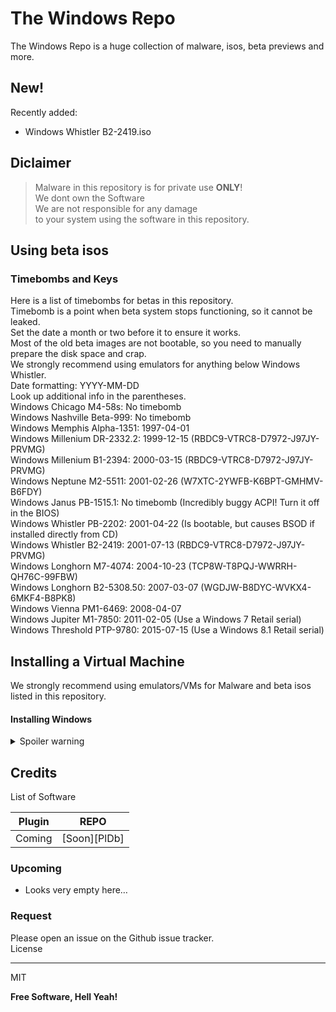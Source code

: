 
<h1 class="code-line" data-line-start=0 data-line-end=1><a id="The_Windows_Repo_0"></a>The Windows Repo</h1>
<p class="has-line-data" data-line-start="1" data-line-end="2">The Windows Repo is a huge collection of malware, isos, beta previews and more.</p>
<h2 class="code-line" data-line-start=2 data-line-end=3><a id="New_2"></a>New!</h2>
<p class="has-line-data" data-line-start="3" data-line-end="4">Recently added:</p>
<ul>
<li class="has-line-data" data-line-start="4" data-line-end="5">Windows Whistler B2-2419.iso</li>
</ul>
<h2 class="code-line" data-line-start=5 data-line-end=6><a id="Diclaimer_5"></a>Diclaimer</h2>
<blockquote>
<p class="has-line-data" data-line-start="6" data-line-end="10">Malware in this repository is for private use <strong>ONLY</strong>!<br>
We dont own the Software<br>
We are not responsible for any damage<br>
to your system using the software in this repository.</p>
</blockquote>
<h2 class="code-line" data-line-start=10 data-line-end=11><a id="Using_beta_isos_10"></a>Using beta isos</h2>
<h3 class="code-line" data-line-start=11 data-line-end=12><a id="Timebombs_and_Keys_11"></a>Timebombs and Keys</h3>
<p class="has-line-data" data-line-start="12" data-line-end="33">Here is a list of timebombs for betas in this repository.<br>
Timebomb is a point when beta system stops functioning, so it cannot be leaked.<br>
Set the date a month or two before it to ensure it works.<br>
Most of the old beta images are not bootable, so you need to manually prepare the disk space and crap.<br>
We strongly recommend using emulators for anything below Windows Whistler.<br>
Date formatting: YYYY-MM-DD<br>
Look up additional info in the parentheses.<br>
Windows Chicago M4-58s: No timebomb<br>
Windows Nashville Beta-999: No timebomb<br>
Windows Memphis Alpha-1351: 1997-04-01<br>
Windows Millenium DR-2332.2: 1999-12-15 (RBDC9-VTRC8-D7972-J97JY-PRVMG)<br>
Windows Millenium B1-2394: 2000-03-15 (RBDC9-VTRC8-D7972-J97JY-PRVMG)<br>
Windows Neptune M2-5511: 2001-02-26 (W7XTC-2YWFB-K6BPT-GMHMV-B6FDY)<br>
Windows Janus PB-1515.1: No timebomb (Incredibly buggy ACPI! Turn it off in the BIOS)<br>
Windows Whistler PB-2202: 2001-04-22 (Is bootable, but causes BSOD if installed directly from CD)<br>
Windows Whistler B2-2419: 2001-07-13 (RBDC9-VTRC8-D7972-J97JY-PRVMG)<br>
Windows Longhorn M7-4074: 2004-10-23 (TCP8W-T8PQJ-WWRRH-QH76C-99FBW)<br>
Windows Longhorn B2-5308.50: 2007-03-07 (WGDJW-B8DYC-WVKX4-6MKF4-B8PK8)<br>
Windows Vienna PM1-6469: 2008-04-07<br>
Windows Jupiter M1-7850: 2011-02-05 (Use a Windows 7 Retail serial)<br>
Windows Threshold PTP-9780: 2015-07-15 (Use a Windows 8.1 Retail serial)</p>
<h2 class="code-line" data-line-start=33 data-line-end=34><a id="Installing_a_Virtual_Machine_33"></a>Installing a Virtual Machine</h2>
<p class="has-line-data" data-line-start="34" data-line-end="35">We strongly recommend using emulators/VMs for Malware and beta isos listed in this repository.</p>
<h4 class="code-line" data-line-start=35 data-line-end=36><a id="Installing_Windows_35"></a>Installing Windows</h4>
<details>
    <summary>Spoiler warning</summary>
<h4 class="code-line" data-line-start=38 data-line-end=39><a id="Using_Virtualbox_on_Windows_38"></a>Using Virtualbox on Windows</h4>
<pre><code class="has-line-data" data-line-start="40" data-line-end="94" class="language-sh">Open the VirtualBox website. Go to https://www.virtualbox.org/ <span class="hljs-keyword">in</span> your computer<span class="hljs-string">'s Internet browser. This is the website from which you'</span>ll download the VirtualBox setup file.

Click <span class="hljs-string">"Download VirtualBox"</span>. It<span class="hljs-string">'s a blue button in the middle of the page. Doing so will open the downloads page.

Click "Windows hosts". You'</span>ll see this link below the <span class="hljs-string">"VirtualBox 5.2.8 platform packages"</span> heading. The VirtualBox EXE file will begin downloading onto your computer.

Open the VirtualBox EXE file. Go to the location to <span class="hljs-built_in">which</span> the EXE file downloaded and double-click the file. Doing so will open the VirtualBox installation window.

Navigate through the installation prompts. Do the following:
Click Next on the first three pages.
Click Yes when prompted.
Click Install
Click Yes when prompted.

Install the Drivers.

Click Finish when prompted. It<span class="hljs-string">'s in the lower-right side of the window. Doing so will close the installation window and open VirtualBox. Now that you'</span>ve installed and opened VirtualBox, you can create a virtual machine <span class="hljs-keyword">in</span> order to run any operating system on your PC.
Make sure that you don<span class="hljs-string">'t uncheck the "Start" box before doing this.


Gather your installation disc(s) or files. When creating a virtual machine, you will need to install the operating system just like you would on a regular computer. This means that you will need the installation disc(s) for the operating system you want to install on the virtual machine.
You can also install an operating system by using its ISO file.

Click "New". This will open the wizard that will guide you through the process to create your first virtual machine.

Identify the operating system. On the first screen of the wizard, you will be asked to give the new virtual machine a name as well as choose what operating system you will be installing. Choose the type of operating system from the "Type" menu, and then choose which version you are installing from the "Version" menu.
For example, if you are installing Windows 7, choose "Microsoft Windows" from the Type menu, and then "Windows 7" from the Version menu.
If you are installing the 64-bit version of the operating system, make sure to choose the 64-bit version from the Version menu.

Click "Next". It'</span>s at the bottom of the window.

Set the amount of RAM. You will need to designate how much of your computer<span class="hljs-string">'s RAM will be allocated to your virtual machine. VirtualBox will automatically choose the recommended minimum amount for the operating system you selected, but you can increase or decrease this if you'</span>d like.
You can only go as high as the amount of RAM physically installed <span class="hljs-keyword">in</span> your system.
It is not recommended that you <span class="hljs-built_in">set</span> it to the max amount, as there won<span class="hljs-string">'t be any left for your regular operating system to use when the virtual machine is running.

Click "Next"

Create a virtual hard drive. Select a virtual hard drive option and click Create, then click through the prompts and click Create again. Your virtual machine will need a virtual hard drive in order to install the operating system and any programs.
Make sure that the virtual hard drive has at least enough space to install the operating system. Check the specifications for your operating system to see how much space you should allocate at minimum.
Remember that any programs you install will also take up space on your virtual hard drive, so plan accordingly.
The most common format for virtual hard drives is VDI (VirtualBox Disk Image).


Start the operating system installation. Once the virtual machine has been configured, the wizard will close and you will be taken back to the VirtualBox main window. Double-click your new machine in the left menu, then do one of the following:
If you are installing from a disc, insert it into your computer, click the "Host drive" drop-down box and click the correct drive letter from the drop-down menu.
If you are installing from an image file, click the folder-shaped icon to browse through your computer for the installation image file.

Click Start. It'</span>s at the bottom of the window. This will prompt VirtualBox to begin reading your disk or file.

Install the operating system.

Boot up your virtual machine. Once the operating system is installed, your virtual machine is ready to go. Simply double-click the name of your virtual machine <span class="hljs-keyword">in</span> the left menu of the VirtualBox main page to start it up. The virtual computer will boot and load into the operating system that you installed.
Your virtual machine will run <span class="hljs-keyword">in</span> a window. Whenever the virtual machine window has focus, any keystrokes or mouse clicks will affect the virtual machine and not your physical computer.
</code></pre>
<h4 class="code-line" data-line-start=96 data-line-end=97><a id="Using_Virtualbox_on_Mac_96"></a>Using Virtualbox on Mac</h4>
<pre><code class="has-line-data" data-line-start="98" data-line-end="153" class="language-sh">Open the VirtualBox website. Go to https://www.virtualbox.org/ <span class="hljs-keyword">in</span> your Mac<span class="hljs-string">'s Internet browser. This is the website from which you'</span>ll download the VirtualBox DMG file.

Click <span class="hljs-string">"Download VirtualBox"</span>. It<span class="hljs-string">'s a blue button in the middle of the page. Doing so will open the downloads page.

Click the OS X hosts link. You'</span>ll find this option <span class="hljs-keyword">in</span> the middle of the downloads page. The VirtualBox DMG file will begin downloading onto your Mac.

Open the <span class="hljs-string">"VirtualBox"</span> DMG file. Once the VirtualBox DMG finishes downloading, double-click the file to open it.


Double-click the <span class="hljs-string">"VirtualBox.pkg"</span> icon. It<span class="hljs-string">'s a brown box-shaped icon in the upper-left corner of the window. Doing so will prompt VirtualBox'</span>s installation window to open.

Navigate through the installation prompts. Click Continue when prompted, <span class="hljs-keyword">then</span> <span class="hljs-keyword">do</span> the following:
Click Continue <span class="hljs-keyword">in</span> the bottom-right corner of the window.
Click Install <span class="hljs-keyword">in</span> the bottom-right corner of the window.
Enter your Mac user password when prompted.
Click Install Software

Wait <span class="hljs-keyword">for</span> the installation to complete. Once you<span class="hljs-string">'re prompted to click Close in the bottom-right corner of the window, you'</span>ve successfully installed VirtualBox on your Mac.

Open VirtualBox. Click Spotlight , <span class="hljs-built_in">type</span> <span class="hljs-keyword">in</span> virtualbox, and double-click VirtualBox <span class="hljs-keyword">in</span> the resulting drop-down menu. Now that you<span class="hljs-string">'ve installed and opened VirtualBox, you can create a virtual machine in order to run any operating system on your Mac.

Gather your installation disc(s) or files. When creating a virtual machine, you will need to install the operating system just like you would on a regular computer. This means that you will need the installation disc(s) for the operating system you want to install on the virtual machine.
You can also install an operating system by using its ISO file.

Click "New". This will open the wizard that will guide you through the process to create your first virtual machine.

Identify the operating system. On the first screen of the wizard, you will be asked to give the new virtual machine a name as well as choose what operating system you will be installing. Choose the type of operating system from the "Type" menu, and then choose which version you are installing from the "Version" menu.
For example, if you are installing Windows 7, choose "Microsoft Windows" from the Type menu, and then "Windows 7" from the Version menu.
If you are installing the 64-bit version of the operating system, make sure to choose the 64-bit version from the Version menu.

Click "Next". It'</span>s at the bottom of the window.

Set the amount of RAM. You will need to designate how much of your computer<span class="hljs-string">'s RAM will be allocated to your virtual machine. VirtualBox will automatically choose the recommended minimum amount for the operating system you selected, but you can increase or decrease this if you'</span>d like.
You can only go as high as the amount of RAM physically installed <span class="hljs-keyword">in</span> your system.
It is not recommended that you <span class="hljs-built_in">set</span> it to the max amount, as there won<span class="hljs-string">'t be any left for your regular operating system to use when the virtual machine is running.

Click "Next"

Create a virtual hard drive. Select a virtual hard drive option and click Create, then click through the prompts and click Create again. Your virtual machine will need a virtual hard drive in order to install the operating system and any programs.
Make sure that the virtual hard drive has at least enough space to install the operating system. Check the specifications for your operating system to see how much space you should allocate at minimum.
Remember that any programs you install will also take up space on your virtual hard drive, so plan accordingly.
The most common format for virtual hard drives is VDI (VirtualBox Disk Image).


Start the operating system installation. Once the virtual machine has been configured, the wizard will close and you will be taken back to the VirtualBox main window. Double-click your new machine in the left menu, then do one of the following:
If you are installing from a disc, insert it into your computer, click the "Host drive" drop-down box and click the correct drive letter from the drop-down menu.
If you are installing from an image file, click the folder-shaped icon to browse through your computer for the installation image file.

Click Start. It'</span>s at the bottom of the window. This will prompt VirtualBox to begin reading your disk or file.

Install the operating system.

Boot up your virtual machine. Once the operating system is installed, your virtual machine is ready to go. Simply double-click the name of your virtual machine <span class="hljs-keyword">in</span> the left menu of the VirtualBox main page to start it up. The virtual computer will boot and load into the operating system that you installed.
Your virtual machine will run <span class="hljs-keyword">in</span> a window. Whenever the virtual machine window has focus, any keystrokes or mouse clicks will affect the virtual machine and not your physical computer.
</code></pre>
<h4 class="code-line" data-line-start=153 data-line-end=154><a id="Using_VMWare_on_Windows_153"></a>Using VMWare on Windows</h4>
<pre><code class="has-line-data" data-line-start="155" data-line-end="199" class="language-sh">Make sure your computer meets the system requirements. Because you will be running an operating system from within your own operating system, VMware Workstation has fairly high system requirements. If you don’t meet these, you may not be able to run VMware effectively.
You must have a <span class="hljs-number">64</span>-bit processor.
VMware supports Windows and Linux operating systems.
You must have enough memory to run your operating system, the virtual operating system, and any programs inside that operating system. <span class="hljs-number">1</span> GB is the minimum, but <span class="hljs-number">3</span> or more is recommended.
You must have a <span class="hljs-number">16</span>-bit or <span class="hljs-number">32</span>-bit display adapter. <span class="hljs-number">3</span>D effects will most likely not work well inside the virtual operating system, so gaming is not always efficient.
You need at least <span class="hljs-number">1.5</span> GB of free space to install VMware Workstation, along with at least <span class="hljs-number">1</span> GB per operating system that you install.

Download the VMware software. You can download the VMware installer from the Download Center on the VMware website. Select the newest version and click the link <span class="hljs-keyword">for</span> the installer. You will need to login with your VMware username.
You will be asked to <span class="hljs-built_in">read</span> and review the license agreement before you can download the file.
You can only have one version of VMware Workstation installed at a time.


Install VMware Workstation. Once you have downloaded the file, right-click on the file and select “Run as administrator”.
You will be asked to review the license again.
Most users can use the Typical installation option.
At the end of the installation, you will be prompted <span class="hljs-keyword">for</span> your license key.
Once the installation is finished, restart the computer.

Open VMware. Installing a virtual operating system is much like installing it on a regular PC. You will need to have the installation disc or ISO image as well as any necessary licenses <span class="hljs-keyword">for</span> the operating system that you want to install.
You can install most distributions of Linux as well as any version of Windows.

Click File. Select New Virtual Machine and <span class="hljs-keyword">then</span> choose Typical. VMware will prompt you <span class="hljs-keyword">for</span> the installation media. If it recognizes the operating system, it will <span class="hljs-built_in">enable</span> Easy Installation:
Physical disc – Insert the installation disc <span class="hljs-keyword">for</span> the operating system you want to install and <span class="hljs-keyword">then</span> select the drive <span class="hljs-keyword">in</span> VMware.
ISO image – Browse to the location of the ISO file on your computer.
Install operating system later. This will create a blank virtual disk. You will need to manually install the operating system later.

Enter <span class="hljs-keyword">in</span> the details <span class="hljs-keyword">for</span> the operating system. For Windows and other licensed operating systems, you will need to enter your product key. You will also need to enter your preferred username and a password <span class="hljs-keyword">if</span> you want one.
If you are not using Easy Install, you will need to browse the list <span class="hljs-keyword">for</span> the operating system you are installing.

Name your virtual machine. The name will <span class="hljs-built_in">help</span> you identify it on your physical computer. It will also <span class="hljs-built_in">help</span> distinguish between multiple virtual computers running different operating systems.

Set the disk size. You can allocate any amount of free space on your computer to the virtual machine to act as the installed operating system’s hard drive. Make sure to <span class="hljs-built_in">set</span> enough to install any programs that you want to run <span class="hljs-keyword">in</span> the virtual machine.

Customize your virtual machine’s virtual hardware. You can <span class="hljs-built_in">set</span> the virtual machine to <span class="hljs-built_in">emulate</span> specific hardware by clicking the “Customize Hardware” button. This can be useful <span class="hljs-keyword">if</span> you are trying to run an older program that only supports certain hardware. Setting this is optional.

Install the selected Software.

Wait <span class="hljs-keyword">for</span> your installation to complete. Once you’ve powered on the virtual machine <span class="hljs-keyword">for</span> the first time, the operating system will begin to install automatically. If you provided all of the correct information during the setup of the virtual machine, <span class="hljs-keyword">then</span> you should not have to <span class="hljs-keyword">do</span> anything.
If you didn’t enter your product key or create a username during the virtual machine setup, you will most likely be prompted during the installation of the operating system.

[WINDOWS]
Check that VMware Tools is installed. Once the operating system is installed, the program VMware Tools should be automatically installed. Check that it appears on the desktop or <span class="hljs-keyword">in</span> the program files <span class="hljs-keyword">for</span> the newly installed operating system.
VMware tools are configuration options <span class="hljs-keyword">for</span> your virtual machine, and keeps your virtual machine up to date with any software changes.
</code></pre></details>
<h2 class="code-line" data-line-start=200 data-line-end=201><a id="Credits_200"></a>Credits</h2>
<p class="has-line-data" data-line-start="201" data-line-end="202">List of Software</p>
<table class="table table-striped table-bordered">
<thead>
<tr>
<th>Plugin</th>
<th>REPO</th>
</tr>
</thead>
<tbody>
<tr>
<td>Coming</td>
<td>[Soon][PlDb]</td>
</tr>
</tbody>
</table>
<h3 class="code-line" data-line-start=205 data-line-end=206><a id="Upcoming_205"></a>Upcoming</h3>
<ul>
<li class="has-line-data" data-line-start="206" data-line-end="207">Looks very empty here…</li>
</ul>
<h3 class="code-line" data-line-start=207 data-line-end=208><a id="Request_207"></a>Request</h3>
<p class="has-line-data" data-line-start="208" data-line-end="210">Please open an issue on the Github issue tracker.<br>
License</p>
<hr>
<p class="has-line-data" data-line-start="211" data-line-end="212">MIT</p>
<p class="has-line-data" data-line-start="213" data-line-end="214"><strong>Free Software, Hell Yeah!</strong></p>
</body></html>
